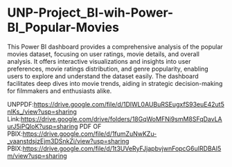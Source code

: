 # UNP-Project_BI-wih-Power-BI_Popular-Movies

This Power BI dashboard provides a comprehensive analysis of the popular movies dataset, focusing on user ratings, movie details, and overall analysis. It offers interactive visualizations and insights into user preferences, movie ratings distribution, and genre popularity, enabling users to explore and understand the dataset easily. The dashboard facilitates deep dives into movie trends, aiding in strategic decision-making for filmmakers and enthusiasts alike.

UNPPDF:https://drive.google.com/file/d/1DlWL0AUBuRSEugxfS93euE42ut5nlKs_/view?usp=sharing
Link:https://drive.google.com/drive/folders/18GqWoMFNi9smM8SFqDavLAurJ5iPQloK?usp=sharing
PDF OF PBIX:https://drive.google.com/file/d/1fumZuNwKZu-_vaanstdsjzEjm3DSnkZi/view?usp=sharing
PBIX:https://drive.google.com/file/d/1t3UVeRyFJjapbvjwnFopcG6uIRDBAI5m/view?usp=sharing
